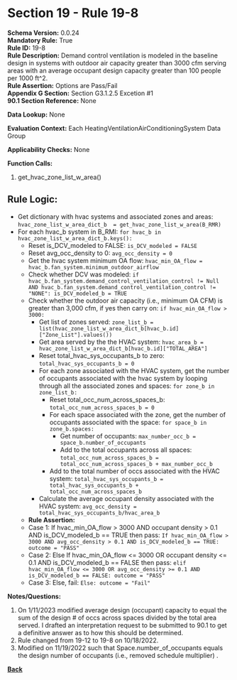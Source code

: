 # Section 19 - Rule 19-8        
**Schema Version:** 0.0.24  
**Mandatory Rule:** True  
**Rule ID:** 19-8         
**Rule Description:** Demand control ventilation is modeled in the baseline design in systems with outdoor air capacity greater than 3000 cfm serving areas with an average occupant design capacity greater than 100 people per 1000 ft^2.     
**Rule Assertion:** Options are Pass/Fail     
**Appendix G Section:** Section G3.1.2.5 Excetion #1      
**90.1 Section Reference:** None  

**Data Lookup:** None  

**Evaluation Context:** Each HeatingVentilationAirConditioningSystem Data Group  

**Applicability Checks:** None  

**Function Calls:**  
1. get_hvac_zone_list_w_area()  


## Rule Logic:  
- Get dictionary with hvac systems and associated zones and areas: `hvac_zone_list_w_area_dict_b  = get_hvac_zone_list_w_area(B_RMR)`  
- For each hvac_b system in B_RMI: `for hvac_b in hvac_zone_list_w_area_dict_b.keys():`  
    - Reset is_DCV_modeled to FALSE: `is_DCV_modeled = FALSE`  
    - Reset avg_occ_density to 0: `avg_occ_density = 0`  
    - Get the hvac system minimum OA flow: `hvac_min_OA_flow = hvac_b.fan_system.minimum_outdoor_airflow`  
    - Check whether DCV was modeled: `if hvac_b.fan_system.demand_control_ventilation_control != Null AND hvac_b.fan_system.demand_control_ventilation_control != "NONE": is_DCV_modeled_b = TRUE`  
    - Check whether the outdoor air capacity (i.e., minimum OA CFM) is greater than 3,000 cfm, if yes then carry on: `if hvac_min_OA_flow > 3000:`  
        - Get list of zones served: `zone_list_b = list(hvac_zone_list_w_area_dict_b[hvac_b.id]["Zone_List"].values())`  
        - Get area served by the the HVAC system: `hvac_area_b = hvac_zone_list_w_area_dict_b[hvac_b.id]["TOTAL_AREA"]`  
        - Reset total_hvac_sys_occupants_b to zero: `total_hvac_sys_occupants_b = 0`  
        - For each zone associated with the HVAC system, get the number of occupants associated with the hvac system by looping through all the associated zones and spaces: `for zone_b in zone_list_b:`         
            - Reset total_occ_num_across_spaces_b: `total_occ_num_across_spaces_b = 0`  
            - For each space associated with the zone, get the number of occupants associated with the space: `for space_b in zone_b.spaces:`  
                - Get number of occupants: `max_number_occ_b = space_b.number_of_occupants`   
                - Add to the total occupants across all spaces: `total_occ_num_across_spaces_b = total_occ_num_across_spaces_b + max_number_occ_b`  
            - Add to the total number of occs associated with the HVAC system: `total_hvac_sys_occupants_b = total_hvac_sys_occupants_b + total_occ_num_across_spaces_b`  
        - Calculate the average occupant density associated with the HVAC system: `avg_occ_density = total_hvac_sys_occupants_b/hvac_area_b`  
    - **Rule Assertion:** 
    - Case 1: If hvac_min_OA_flow > 3000 AND occupant density > 0.1 AND is_DCV_modeled_b == TRUE then pass: `If hvac_min_OA_flow > 3000 AND avg_occ_density > 0.1 AND is_DCV_modeled_b == TRUE: outcome = "PASS"`  
    - Case 2: Else If hvac_min_OA_flow <= 3000 OR occupant density <= 0.1 AND is_DCV_modeled_b == FALSE then pass: `elif hvac_min_OA_flow <= 3000 OR avg_occ_density >= 0.1 AND is_DCV_modeled_b == FALSE: outcome = "PASS"`
    - Case 3: Else, fail: `Else: outcome = "Fail"`  


**Notes/Questions:**  
1. On 1/11/2023 modified average design (occupant) capacity to equal the sum of the design # of occs across spaces divided by the total area served. I drafted an interpretation request to be submitted to 90.1 to get a definitive answer as to how this should be determined. 
2. Rule changed from 19-12 to 19-8 on 10/18/2022.
3. Modified on 11/19/2022 such that Space.number_of_occupants equals the design number of occupants (i.e., removed schedule multiplier)  .

**[Back](../_toc.md)**